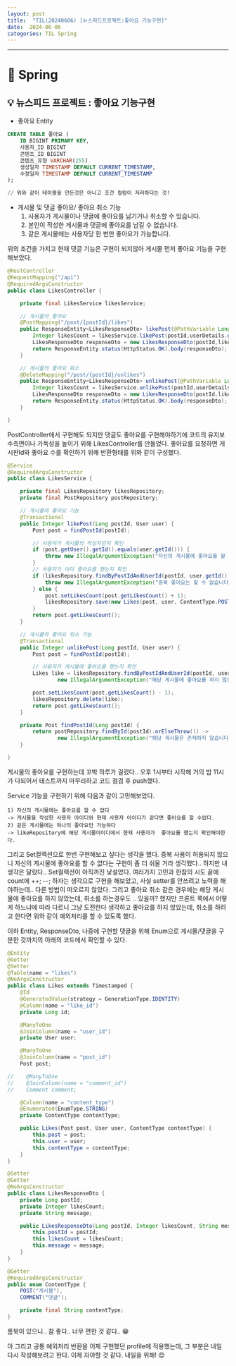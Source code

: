 ```yaml
---
layout: post
title:  "TIL(20240606) [뉴스피드프로젝트:좋아요 기능구현]"
date:  2024-06-06
categories: TIL Spring
---
```


---------------------------------------------------------------------

# 📌 Spring 


## 💡 뉴스피드 프로젝트 : 좋아요 기능구현
- 좋아요 Entity

```SQL
CREATE TABLE 좋아요 (
    ID BIGINT PRIMARY KEY,
    사용자_ID BIGINT 
    콘텐츠_ID BIGINT 
    콘텐츠_유형 VARCHAR(255) 
    생성일자 TIMESTAMP DEFAULT CURRENT_TIMESTAMP,
    수정일자 TIMESTAMP DEFAULT CURRENT_TIMESTAMP
);

// 위와 같이 테이블을 만든것은 아니고 조건 컬럼이 저러하다는 것!
```

- 게시물 및 댓글 좋아요/ 좋아요 취소 기능<br>
    1) 사용자가 게시물이나 댓글에 좋아요를 남기거나 취소할 수 있습니다.<br>
    2) 본인이 작성한 게시물과 댓글에 좋아요를 남길 수 없습니다.<br>
    3) 같은 게시물에는 사용자당 한 번만 좋아요가 가능합니다.<br>


위의 조건을 가지고 현재 댓글 기능은 구현이 되지않아 게시물  먼저 좋아요 기능을 구현해보았다.

```java
@RestController
@RequestMapping("/api")
@RequiredArgsConstructor
public class LikesController {

    private final LikesService likesService;

    // 게시물의 좋아요
    @PostMapping("/post/{postId}/likes")
    public ResponseEntity<LikesResponseDto> likePost(@PathVariable Long postId, @AuthenticationPrincipal UserDetailsImpl userDetails) {
        Integer likesCount = likesService.likePost(postId,userDetails.getUser());
        LikesResponseDto responseDto = new LikesResponseDto(postId,likesCount,"게시물에 좋아요를 등록했습니다.");
        return ResponseEntity.status(HttpStatus.OK).body(responseDto);
    }

    // 게시물의 좋아요 취소
    @DeleteMapping("/post/{postId}/unlikes")
    public ResponseEntity<LikesResponseDto> unlikePost(@PathVariable Long postId, @AuthenticationPrincipal UserDetailsImpl userDetails) {
        Integer likesCount = likesService.unlikePost(postId,userDetails.getUser());
        LikesResponseDto responseDto = new LikesResponseDto(postId,likesCount,"게시물에 좋아요를 취소했습니다.");
        return ResponseEntity.status(HttpStatus.OK).body(responseDto);
    }

}

```

PostController에서 구현해도 되지만 댓글도 좋아요를 구현해야하기에 코드의 유지보수측면이나 가독성을 높이기 위해 LikesController를 만들었다. 좋아요를 요청하면 게시판Id와 좋아요 수를 확인하기 위해 반환형태를 위와 같이 구성했다.


```java
@Service
@RequiredArgsConstructor
public class LikesService {

    private final LikesRepository likesRepository;
    private final PostRepository postRepository;

    // 게시물의 좋아요 기능
    @Transactional
    public Integer likePost(Long postId, User user) {
        Post post = findPostId(postId);

        // 사용자가 게시물의 작성자인지 확인
        if (post.getUser().getId().equals(user.getId())) {
            throw new IllegalArgumentException("자신의 게시물에 좋아요를 할 수 없습니다.");
        }
        // 사용자가 이미 좋아요를 했는지 확인
        if (likesRepository.findByPostIdAndUserId(postId, user.getId()).isPresent()) {
            throw new IllegalArgumentException("중복 좋아요는 할 수 없습니다.");
        } else {
            post.setLikesCount(post.getLikesCount() + 1);
            likesRepository.save(new Likes(post, user, ContentType.POST));
        }
        return post.getLikesCount();
    }

    // 게시물의 좋아요 취소 기능
    @Transactional
    public Integer unlikePost(Long postId, User user) {
        Post post = findPostId(postId);

        // 사용자가 게시물에 좋아요를 했는지 확인
        Likes like = likesRepository.findByPostIdAndUserId(postId, user.getId()).orElseThrow(() ->
                new IllegalArgumentException("해당 게시물에 좋아요를 하지 않았습니다."));

        post.setLikesCount(post.getLikesCount() - 1);
        likesRepository.delete(like);
        return post.getLikesCount();
    }

    private Post findPostId(Long postId) {
        return postRepository.findById(postId).orElseThrow(() ->
                new IllegalArgumentException("해당 게시물은 존재하지 않습니다."));
    }

}
```

게시물의 좋아요를 구현하는데 꼬박 하루가 걸렸다.. 오후 1시부터 시작해 거의 밤 11시가 다되어서 테스트까지 마무리하고 코드 점검 후 push했다. 
<br>

Service 기능을 구현하기 위해 다음과 같이 고민해보았다.

    1) 자신의 게시물에는 좋아요를 할 수 없다
    -> 게시물을 작성한 사용자 아이디와 현재 사용자 아이디가 같다면 좋아요를 할 수없다.
    2) 같은 게시물에는 하나의 좋아요만 가능하다
    -> likeRepository에 해당 게시물아이디에서 현재 사용자가  좋아요를 했는지 확인해야한다. 

그리고 Set컬렉션으로 한번 구현해보고 싶다는 생각을 했다.
중복 사용이 허용되지 않으니 자신의 게시물에 좋아요를 할 수 없다는 구현이 좀 더 쉬울 거라 생각했다.. 하지만 내 생각은 달랐다.. Set컬렉션이 아직까진 낯설었다. 여러가지 고민과 한참의 시도 끝에 count에 ++; --; 하자는 생각으로 구현을 해보았고, 사실 setter를 안쓰려고 노력을 해야하는데.. 다른 방법이 떠오르지 않았다. 그리고 좋아요 취소 같은 경우에는
해당 게시물에 좋아요를 하지 않았는데, 취소를 하는경우도 .. 있을까? 했지만 프론트 쪽에서 어떻게 하느냐에 따라 다르니 그냥 도전한다 생각하고 좋아요를 하지 않았는데, 취소를 하려고 한다면 위와 같이 예외처리를 할 수 있도록 했다. 

이하 Entity, ResponseDto, 나중에 구현할 댓글을 위해 Enum으로 게시물/댓글을 구분한 것까지의 아래의 코드에서 확인할 수 있다. 

```java
@Entity
@Getter
@Setter
@Table(name = "likes")
@NoArgsConstructor
public class Likes extends Timestamped {
    @Id
    @GeneratedValue(strategy = GenerationType.IDENTITY)
    @Column(name = "like_id")
    private Long id;

    @ManyToOne
    @JoinColumn(name = "user_id")
    private User user;

    @ManyToOne
    @JoinColumn(name = "post_id")
    Post post;

//    @ManyToOne
//    @JoinColumn(name = "comment_id")
//    Comment comment;

    @Column(name = "content_type")
    @Enumerated(EnumType.STRING)
    private ContentType contentType;

    public Likes(Post post, User user, ContentType contentType) {
        this.post = post;
        this.user = user;
        this.contentType = contentType;
    }
}
```

```java
@Setter
@Getter
@NoArgsConstructor
public class LikesResponseDto {
    private Long postId;
    private Integer likesCount;
    private String message;

    public LikesResponseDto(Long postId, Integer likesCount, String message) {
        this.postId = postId;
        this.likesCount = likesCount;
        this.message = message;
    }
}
```

```java
@Getter
@RequiredArgsConstructor
public enum ContentType {
    POST("게시물"),
    COMMENT("댓글");

    private final String contentType;
}
```

롬북이 있으니.. 참 좋다.. 너무 편한 것 같다.. 😁

아 그리고 공통 예외처리 반환을 어제 구현했던 profile에 적용했는데, 그 부분은 내일 다시 작성해보려고 한다. 이제 자야할 것 같다. 내일을 위해! 😊
